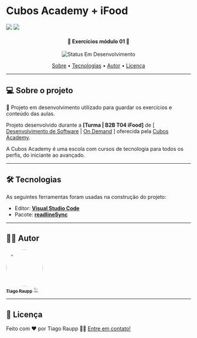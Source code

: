 # Cubos Academy + iFood

![](https://i.imgur.com/xG74tOh.png)
![](https://camo.githubusercontent.com/9024d29d7212d5e020ecea830c7b9cf5ba9a47cb2f3dfc771c399233a536d1e9/68747470733a2f2f6c6f676f706e672e636f6d2e62722f6c6f676f732f69666f6f642d34332e737667)

<h4 align="center"> 
	🚧 Exercícios módulo 01 🚧
</h4>

<p align="center">
	<img alt="Status Em Desenvolvimento" src="https://img.shields.io/badge/STATUS-EM%20DESENVOLVIMENTO-green">
</p>

<p align="center">
 <a href="#-sobre-o-projeto">Sobre</a> •
 <a href="#-tecnologias">Tecnologias</a> • 
 <a href="#-autor">Autor</a> • 
 <a href="#user-content--licença">Licença</a>
</p>

---

## 💻 Sobre o projeto

📄 Projeto em desenvolvimento utilizado para guardar os exercícios e conteúdo das aulas.

Projeto desenvolvido durante a **[Turma | B2B T04 iFood]** de [ [Desenvolvimento de Software](https://cubos.academy/cursos/desenvolvimento-de-software-v2) | [On Demand](https://cubos.academy/cubosondemand) ] oferecida pela [Cubos Academy](https://cubos.academy/).

A Cubos Academy é uma escola com cursos de tecnologia para todos os perfis, do iniciante ao avançado.

---

## 🛠 Tecnologias

As seguintes ferramentas foram usadas na construção do projeto:

-   Editor: **[Visual Studio Code](https://code.visualstudio.com/)**
-   Pacote: **[readlineSync](https://github.com/anseki/readline-sync)**

---

## 🧙‍♂️ Autor

<a href="https://www.figma.com/@tiraupp">
 <img src="https://media.licdn.com/dms/image/D4D03AQHaefl1HLvVUw/profile-displayphoto-shrink_800_800/0/1680632915643?e=1692835200&v=beta&t=SAqnu3sQu_ZBE2NSIe5FbZP78i66qTKRhd_caV5yZ_I" width="100px;" style="border-radius: 50px;" alt=""/>
 <br />
 <sub><b>Tiago Raupp</b></sub></a> <a href="https://www.figma.com/@tiraupp" title="Cubos Academy">✨</a>
 <br />

---

## 📝 Licença

<!-- Este projeto esta sobe a licença [MIT](./LICENSE). -->

Feito com ❤️ por Tiago Raupp 👋🏽 [Entre em contato!](https://www.linkedin.com/in/tiago-raupp/)

